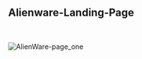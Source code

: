 
## Alienware-Landing-Page

<br>

![AlienWare-page_one](https://user-images.githubusercontent.com/87550603/172075281-3c91c7ec-56ac-40f1-92cc-34b6f7e747eb.png)
